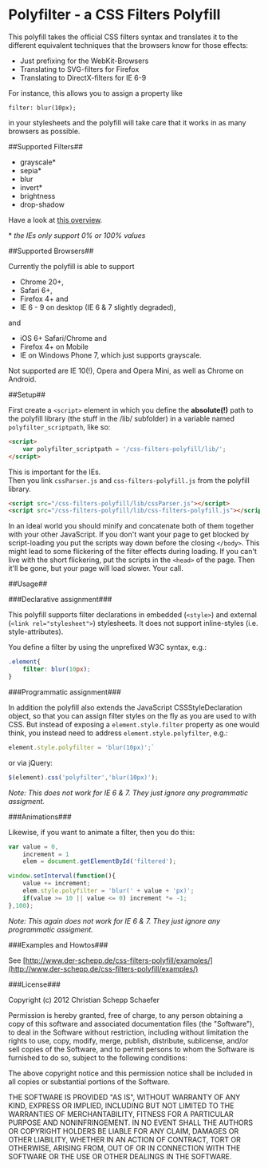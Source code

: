 Polyfilter - a CSS Filters Polyfill
===================================

This polyfill takes the official CSS filters syntax and translates it to the different equivalent techniques that the browsers know for those effects:

* Just prefixing for the WebKit-Browsers
* Translating to SVG-filters for Firefox
* Translating to DirectX-filters for IE 6-9

For instance, this allows you to assign a property like 

`filter: blur(10px);`

in your stylesheets and the polyfill will take care that it works in as many browsers as possible.

##Supported Filters##

* grayscale*
* sepia*
* blur
* invert*
* brightness
* drop-shadow

Have a look at [this overview](http://www.der-schepp.de/css-filters-polyfill/examples/static-vs-animated/static.html).

\* _the IEs only support 0% or 100% values_

##Supported Browsers##

Currently the polyfill is able to support

* Chrome 20+, 
* Safari 6+, 
* Firefox 4+ and 
* IE 6 - 9 on desktop (IE 6 & 7 slightly degraded), 

and 

* iOS 6+ Safari/Chrome and 
* Firefox 4+ on Mobile
* IE on Windows Phone 7, which just supports grayscale.

Not supported are IE 10(!), Opera and Opera Mini, as well as Chrome on Android.

##Setup##

First create a `<script>` element in which you define the **absolute(!)** path to the polyfill library (the stuff in the /lib/ subfolder) in a variable named `polyfilter_scriptpath`, like so:  

```html
<script>  
	var polyfilter_scriptpath = '/css-filters-polyfill/lib/';  
</script>
```

This is important for the IEs.  
Then you link `cssParser.js` and `css-filters-polyfill.js` from the polyfill library. 

```html
<script src="/css-filters-polyfill/lib/cssParser.js"></script>
<script src="/css-filters-polyfill/lib/css-filters-polyfill.js"></script>
```

In an ideal world you should minify and concatenate both of them together with your other JavaScript. If you don't want your page to get blocked by script-loading you put the scripts way down before the closing `</body>`. This might lead to some flickering of the filter effects during loading. If you can't live with the short flickering, put the scripts in the `<head>` of the page. Then it'll be gone, but your page will load slower. Your call.

##Usage##

###Declarative assignment###

This polyfill supports filter declarations in embedded (`<style>`) and external (`<link rel="stylesheet">`) stylesheets. It does not support inline-styles (i.e. style-attributes).

You define a filter by using the unprefixed W3C syntax, e.g.: 

```css
.element{
	filter: blur(10px);
}
```

###Programmatic assignment###

In addition the polyfill also extends the JavaScript CSSStyleDeclaration object, so that you can assign filter styles on the fly as you are used to with CSS. But instead of exposing a `element.style.filter` property as one would think, you instead need to address `element.style.polyfilter`, e.g.:

```javascript
element.style.polyfilter = 'blur(10px)';`
```

or via jQuery:

```javascript
$(element).css('polyfilter','blur(10px)');
```

_Note: This does not work for IE 6 & 7. They just ignore any programmatic assigment._

###Animations###

Likewise, if you want to animate a filter, then you do this:

```javascript
var value = 0,   
    increment = 1  
    elem = document.getElementById('filtered');

window.setInterval(function(){  
    value += increment;  
    elem.style.polyfilter = 'blur(' + value + 'px)';  
    if(value >= 10 || value <= 0) increment *= -1;  
},100);
```

_Note: This again does not work for IE 6 & 7. They just ignore any programmatic assigment._

###Examples and Howtos###

See [http://www.der-schepp.de/css-filters-polyfill/examples/](http://www.der-schepp.de/css-filters-polyfill/examples/)

###License###

Copyright (c) 2012 Christian Schepp Schaefer

Permission is hereby granted, free of charge, to any person obtaining a copy of this software and associated documentation files (the "Software"), to deal in the Software without restriction, including without limitation the rights to use, copy, modify, merge, publish, distribute, sublicense, and/or sell copies of the Software, and to permit persons to whom the Software is furnished to do so, subject to the following conditions:

The above copyright notice and this permission notice shall be included in all copies or substantial portions of the Software.

THE SOFTWARE IS PROVIDED "AS IS", WITHOUT WARRANTY OF ANY KIND, EXPRESS OR IMPLIED, INCLUDING BUT NOT LIMITED TO THE WARRANTIES OF MERCHANTABILITY, FITNESS FOR A PARTICULAR PURPOSE AND NONINFRINGEMENT. IN NO EVENT SHALL THE AUTHORS OR COPYRIGHT HOLDERS BE LIABLE FOR ANY CLAIM, DAMAGES OR OTHER LIABILITY, WHETHER IN AN ACTION OF CONTRACT, TORT OR OTHERWISE, ARISING FROM, OUT OF OR IN CONNECTION WITH THE SOFTWARE OR THE USE OR OTHER DEALINGS IN THE SOFTWARE.
